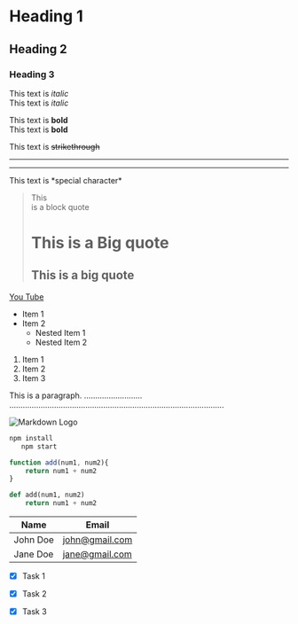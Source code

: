 <!-- Headings -->
# Heading 1
## Heading 2
### Heading 3

<!-- Italics -->
This text is *italic*<br/>
This text is _italic_

<!-- Bold -->
This text is **bold**<br/>
This text is __bold__

<!-- Strikethrough -->
This text is ~~strikethrough~~

<!-- Horizontal line -->
___

---

<!-- Special character -->
This text is \*special character\*

<!-- Blockquote -->
> This<br/>
> is
> a
> block quote<br/>
> # This is a Big quote
> ## This is a big quote 

<!-- Links -->
[You Tube](http://www.youtube.com "You~ Tube~")

<!-- Unordered List -->
* Item 1
* Item 2
    * Nested Item 1
    * Nested Item 2

<!-- Ordered List -->
1. Item 1
1. Item 2
2. Item 3

<!-- Inline Code Block -->
<p>This is a paragraph. .......................... ................................................................................................</p>

<!-- Images -->
![Markdown Logo](https://markdown-here.com/img/icon256.png)

<!-- GitHub Markdown -->
<!-- Code Blocks -->
```bash
npm install
   npm start
```

```javascript
function add(num1, num2){
    return num1 + num2
}
```
```python
def add(num1, num2)
    return num1 + num2
```

<!-- Tables -->
| Name  | Email     |
| ------| ----------
| John Doe  | john@gmail.com    |
| Jane Doe  | jane@gmail.com    

<!-- Task Lists -->
* [x] Task 1
* [x] Task 2
* [x] Task 3

